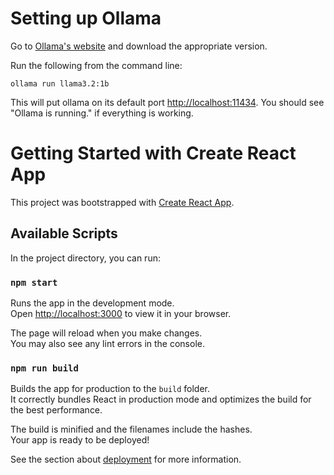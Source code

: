 # Setting up Ollama


Go to [Ollama's website](https://ollama.com/download) and download the appropriate version.


Run the following from the command line:

`ollama run llama3.2:1b`

This will put ollama on its default port [http://localhost:11434](http://localhost:11434).  You should see "Ollama is running." if everything is working.

# Getting Started with Create React App

This project was bootstrapped with [Create React App](https://github.com/facebook/create-react-app).

## Available Scripts

In the project directory, you can run:

### `npm start`

Runs the app in the development mode.\
Open [http://localhost:3000](http://localhost:3000) to view it in your browser.

The page will reload when you make changes.\
You may also see any lint errors in the console.

### `npm run build`

Builds the app for production to the `build` folder.\
It correctly bundles React in production mode and optimizes the build for the best performance.

The build is minified and the filenames include the hashes.\
Your app is ready to be deployed!

See the section about [deployment](https://facebook.github.io/create-react-app/docs/deployment) for more information.
